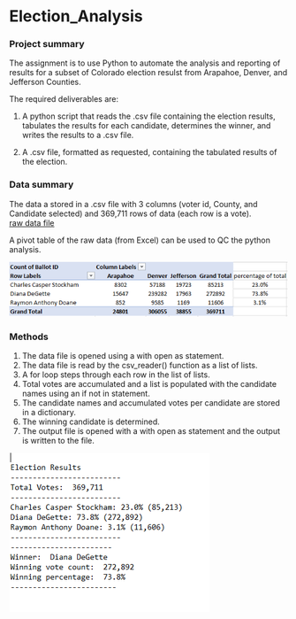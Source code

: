 # Election_Analysis  

### Project summary  
    
The assignment is to use Python to automate the analysis and reporting of results for a subset of Colorado election resulst from Arapahoe, Denver, and Jefferson Counties.  
  
The required deliverables are:  
  
1. A python script that reads the .csv file containing the election results, tabulates the results for each candidate, determines the winner, and writes the results to a .csv file.
  
2. A .csv file, formatted as requested, containing the tabulated results of the election.  
  
### Data summary  
  
The data a stored in a .csv file with 3 columns (voter id, County, and Candidate selected) and 369,711 rows of data (each row is a vote).  
[raw data file](Resources/election_results.csv)  
  
A pivot table of the raw data (from Excel) can be used to QC the python analysis.  

![](Election_results_pivot_table.PNG)  

### Methods  

1. The data file is opened using a with open as statement.  
2. The data file is read by the csv_reader() function as a list of lists.  
3. A for loop steps through each row in the list of lists.  
4. Total votes are accumulated and a list is populated with the candidate names using an if not in statement.  
5. The candidate names and accumulated votes per candidate are stored in a dictionary.  
6. The winning candidate is determined.  
7. The output file is opened with a with open as statement and the output is written to the file.  
  
![shot of results file](election_results_file_screenshot.PNG)  

